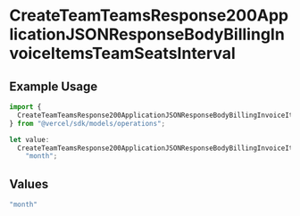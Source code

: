 # CreateTeamTeamsResponse200ApplicationJSONResponseBodyBillingInvoiceItemsTeamSeatsInterval

## Example Usage

```typescript
import {
  CreateTeamTeamsResponse200ApplicationJSONResponseBodyBillingInvoiceItemsTeamSeatsInterval,
} from "@vercel/sdk/models/operations";

let value:
  CreateTeamTeamsResponse200ApplicationJSONResponseBodyBillingInvoiceItemsTeamSeatsInterval =
    "month";
```

## Values

```typescript
"month"
```